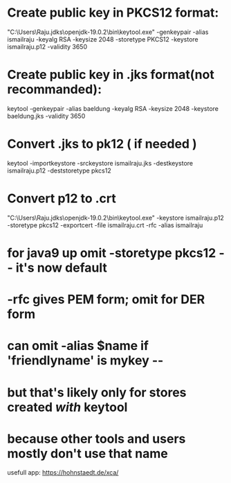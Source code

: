 Create public key in PKCS12 format:
============================================
"C:\Users\Raju\.jdks\openjdk-19.0.2\bin\keytool.exe"  -genkeypair -alias ismailraju -keyalg RSA -keysize 2048 -storetype PKCS12 -keystore ismailraju.p12 -validity 3650


Create public key in .jks format(not recommanded):
==================================================
keytool -genkeypair -alias baeldung -keyalg RSA -keysize 2048 -keystore baeldung.jks -validity 3650

Convert .jks to pk12 ( if needed )
======================================
keytool -importkeystore -srckeystore ismailraju.jks -destkeystore ismailraju.p12 -deststoretype pkcs12


Convert p12 to .crt
==========================
"C:\Users\Raju\.jdks\openjdk-19.0.2\bin\keytool.exe" -keystore ismailraju.p12 -storetype pkcs12 -exportcert -file ismailraju.crt -rfc -alias ismailraju
# for java9 up omit -storetype pkcs12 -- it's now default
# -rfc gives PEM form; omit for DER form
# can omit -alias $name if 'friendlyname' is mykey --
# but that's likely only for stores created _with_ keytool
# because other tools and users mostly don't use that name


usefull app:
https://hohnstaedt.de/xca/
